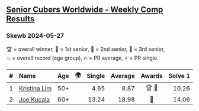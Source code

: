 <style>table {white-space: nowrap;}</style>
<link rel="stylesheet" type="text/css" href="/scw-comp/css/flags.css" />

## [Senior Cubers Worldwide - Weekly Comp Results](/scw-comp/results/)
### Skewb 2024-05-27

<span style="white-space: nowrap;">🏆 = overall winner</span>, <span style="white-space: nowrap;">🥇 = 1st senior</span>, <span style="white-space: nowrap;">🥈 = 2nd senior</span>, <span style="white-space: nowrap;">🥉 = 3rd senior</span>, <span style="white-space: nowrap;">💥 = overall record (age group)</span>, <span style="white-space: nowrap;">🔥 = PR average</span>, <span style="white-space: nowrap;">⚡ = PR single</span>.

| # | Name | Age | 🌍 | Single | Average | Awards | Solve 1 | Solve 2 | Solve 3 | Solve 4 | Solve 5 | Video |
| :--: | :-- | :--: | :--: | --: | --: | :--: | --: | --: | --: | --: | --: | :-- |
| 1 | [Kristina Lim](../../persons/kristina_lim/skewb.md) | 50+ | <i class="flag flag-US" /> | 4.65 | 8.87 | 🏆 🥇 | 10.26 | 4.65 | 9.56 | 9.65 | 7.40 | [Desktop](https://www.facebook.com/1045330593/videos/1436355703664901) / [Mobile](https://m.facebook.com/1045330593/videos/1436355703664901) |
| 2 | [Joe Kucala](../../persons/joe_kucala/skewb.md) | 60+ | <i class="flag flag-US" /> | 13.24 | 18.98 | 🥈 | 14.06 | 20.81 | 49.56 | 22.08 | 13.24 | [Desktop](https://www.facebook.com/events/421561340652176/permalink/426332140175096) / [Mobile](https://m.facebook.com/events/421561340652176?view=permalink&id=426332140175096) |

<!-- Global site tag (gtag.js) - Google Analytics -->
<script async src="https://www.googletagmanager.com/gtag/js?id=UA-86348435-3"></script>
<script>window.dataLayer = window.dataLayer || []; function gtag() {dataLayer.push(arguments);} gtag('js', new Date()); gtag('config', 'UA-86348435-3');</script>
